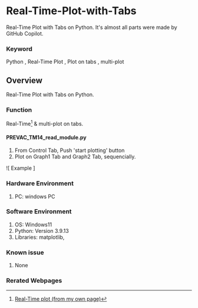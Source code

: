 # Real-Time-Plot-with-Tabs
Real-Time Plot with Tabs on Python. It's almost all parts were made by GitHub Copilot.

### Keyword
Python , Real-Time Plot , Plot on tabs , multi-plot

## Overview
Real-Time Plot with Tabs on Python.

### Function
Real-Time[^1] & multi-plot on tabs.

#### PREVAC_TM14_read_module.py
1. From Control Tab, Push 'start plotting' button
2. Plot on Graph1 Tab and Graph2 Tab, sequencially.

 ![ Example ]

### Hardware Environment
 1. PC: windows PC
     
### Software Environment
  1. OS: Windows11
  2. Python: Version 3.9.13
  3. Libraries: matplotlib, 
     
### Known issue
  1. None
     
### Rerated Webpages
[^1]: [Real-Time plot (from my own page)](https://github.com/Its-OK-Wakamatsu-san/Exact_time_interval_using_-time.sleep-)
